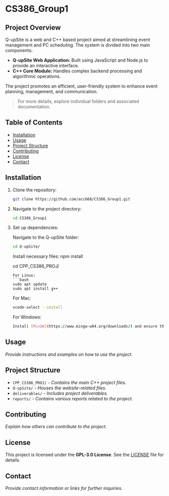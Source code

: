 # CS386_Group1

## Project Overview

Q-upSite is a web and C++ based project aimed at streamlining event management and PC scheduling. The system is divided into two main components:
- **Q-upSite Web Application:** Built using JavaScript and Node.js to provide an interactive interface.
- **C++ Core Module:** Handles complex backend processing and algorithmic operations.

The project promotes an efficient, user-friendly system to enhance event planning, management, and communication.

> For more details, explore individual folders and associated documentation.

## Table of Contents

- [Installation](#installation)
- [Usage](#usage)
- [Project Structure](#project-structure)
- [Contributing](#contributing)
- [License](#license)
- [Contact](#contact)

## Installation

1. Clone the repository:
   ```bash
   git clone https://github.com/acc668/CS386_Group1.git
   ```
2. Navigate to the project directory:
   ```bash
   cd CS386_Group1
   ```
3. Set up dependencies:

   Navigate to the Q-upSite folder:
   ```bash
   cd Q-upSite/
   ```
   Install necessary files:
   npm install
   
   cd CPP_CS386_PROJ/
   ```
   For Linux:
   ```bash
   sudo apt update
   sudo apt install g++
   ```
   For Mac:
   ```bash
   xcode-select --install
   ```
   For Windows:
   ```bash
   Install [MinGW](https://www.mingw-w64.org/downloads/) and ensure that `g++` is added to your system's PATH.
   ```

## Usage

*Provide instructions and examples on how to use the project.*

## Project Structure

- `CPP_CS386_PROJ/` - *Contains the main C++ project files.*
- `Q-upSite/` - *Houses the website-related files.*
- `deliverables/` - *Includes project deliverables.*
- `reports/` - *Contains various reports related to the project.*

## Contributing

*Explain how others can contribute to the project.*

## License

This project is licensed under the **GPL-3.0 License**. See the [LICENSE](LICENSE) file for details.

## Contact

*Provide contact information or links for further inquiries.*
